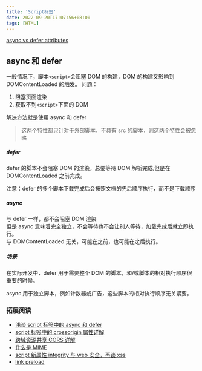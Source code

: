 ```yaml
---
title: 'Script标签'
date: 2022-09-20T17:07:56+08:00
tags: [HTML]
---
```


[async vs defer attributes](https://www.growingwiththeweb.com/2014/02/async-vs-defer-attributes.html)

## async 和 defer

一般情况下，脚本`<script>`会阻塞 DOM 的构建，DOM 的构建又影响到 DOMContentLoaded 的触发。
问题：

1. 阻塞页面渲染
2. 获取不到`<script>`下面的 DOM

解决方法就是使用 async 和 defer

> 这两个特性都只针对于外部脚本，不具有 src 的脚本，则这两个特性会被忽略

##### defer

defer 的脚本不会阻塞 DOM 的渲染，总要等待 DOM 解析完成,但是在 DOMContentLoaded 之前完成。

注意：defer 的多个脚本下载完成后会按照文档的先后顺序执行，而不是下载顺序

##### async

与 defer 一样，都不会阻塞 DOM 渲染  
但是 async 意味着完全独立，不会等待也不会让别人等待，加载完成后就立即执行。  
与 DOMContentLoaded 无关，可能在之前，也可能在之后执行。

##### 场景

在实际开发中，defer 用于需要整个 DOM 的脚本，和/或脚本的相对执行顺序很重要的时候。

async 用于独立脚本，例如计数器或广告，这些脚本的相对执行顺序无关紧要。

### 拓展阅读

- [浅谈 script 标签中的 async 和 defer](https://blog.csdn.net/lhjuejiang/article/details/81428226)
- [script 标签中的 crossorigin 属性详解](https://blog.csdn.net/qq_40028324/article/details/107076751)
- [跨域资源共享 CORS 详解](https://www.ruanyifeng.com/blog/2016/04/cors.html)
- [什么是 MIME](https://www.cnblogs.com/jsean/articles/1610265.html)
- [script 新属性 integrity 与 web 安全，再谈 xss](https://www.zhoulujun.cn/html/webfront/ECMAScript/js6/2018_0521_8115.html)
- [link preload](http://eux.baidu.com/blog/fe/link-preload-%E6%A0%87%E7%AD%BE)
